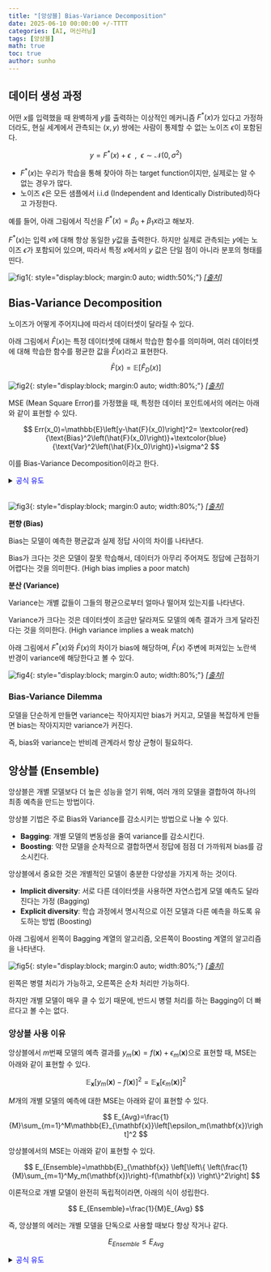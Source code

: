 ```yaml
---
title: "[앙상블] Bias-Variance Decomposition"
date: 2025-06-10 00:00:00 +/-TTTT
categories: [AI, 머신러닝]
tags: [앙상블]
math: true
toc: true
author: sunho
---
```


## 데이터 생성 과정

어떤 $x$를 입력했을 때 완벽하게 $y$를 출력하는 이상적인 메커니즘 $F^*(x)$가 있다고 가정하더라도, 현실 세계에서 관측되는 $(x,y)$ 쌍에는 사람이 통제할 수 없는 노이즈 $\epsilon$이 포함된다.

$$
y=F^*(x)+\epsilon~~,~~\epsilon\sim\mathcal{N}(0,\sigma^2)
$$

- $F^*(x)$는 우리가 학습을 통해 찾아야 하는 target function이지만, 실제로는 알 수 없는 경우가 많다.
- 노이즈 $\epsilon$은 모든 샘플에서 i.i.d (Independent and Identically Distributed)하다고 가정한다.

예를 들어, 아래 그림에서 직선을 $F^*(x)=\beta_0+\beta_1 x$라고 해보자.

$F^*(x)$는 입력 $x$에 대해 항상 동일한 $y$값을 출력한다. 하지만 실제로 관측되는 $y$에는 노이즈 $\epsilon$가 포함되어 있으며, 따라서 특정 $x$에서의 $y$ 값은 단일 점이 아니라 분포의 형태를 띤다.

![fig1](ml/Bias-Var-1.png){: style="display:block; margin:0 auto; width:50%;"}
_[[출처]](https://junstar92.github.io/mml-study-note/2022/08/15/ch8-1.html)_

## Bias-Variance Decomposition

노이즈가 어떻게 주어지냐에 따라서 데이터셋이 달라질 수 있다.

아래 그림에서 $\hat{F}(x)$는 특정 데이터셋에 대해서 학습한 함수를 의미하며, 여러 데이터셋에 대해 학습한 함수를 평균한 값을 $\bar{F}(x)$라고 표현한다.

$$
\bar{F}(x)=\mathbb{E}\left[\hat{F}_D(x)\right]
$$

![fig2](ml/Bias-Var-2.png){: style="display:block; margin:0 auto; width:80%;"}
_[[출처]](https://junstar92.github.io/mml-study-note/2022/08/15/ch8-1.html)_

MSE (Mean Square Error)를 가정했을 때, 특정한 데이터 포인트에서의 에러는 아래와 같이 표현할 수 있다.

$$
Err(x_0)=\mathbb{E}\left[y-\hat{F}(x_0)\right]^2=
\textcolor{red}{\text{Bias}^2\left(\hat{F}(x_0)\right)}+\textcolor{blue}{\text{Var}^2\left(\hat{F}(x_0)\right)}+\sigma^2
$$

이를 Bias-Variance Decomposition이라고 한다.

<details>
<summary><font color='#0000FF'>공식 유도</font></summary>
<div markdown="1">

**1. $y=F^*(x)+\epsilon$ 치환**

$$
\mathbb{E}\left[y-\hat{F}(x_0)\right]^2
=\mathbb{E}\left[F^*(x_0)+\epsilon-\hat{F}(x_0)\right]^2
$$

**2. $\mathbb{E}\left[A+B\right]^2=\mathbb{E}\left[A\right]^2+\mathbb{E}\left[B\right]^2+2\mathbb{E}\left[AB\right]$ 공식 사용**

$A=F^*(x_0)-\hat{F}(x_0)$ , $B=\epsilon$로 가정하고 전개

$$
\mathbb{E}\left[F^*(x_0)-\hat{F}(x_0)+\epsilon\right]^2
=\mathbb{E}\left[F^*(x_0)-\hat{F}(x_0)\right]^2
+\mathbb{E}\left[\epsilon\right]^2
=\mathbb{E}\left[F^*(x_0)-\hat{F}(x_0)\right]^2+\sigma^2
$$

**3. $\bar{F}(x_0)$를 더하고 뺌**

$$
\mathbb{E}\left[F^*(x_0)-\hat{F}(x_0)\right]^2+\sigma^2
=\mathbb{E}\left[F^*(x_0)-\bar{F}(x_0)+\bar{F}(x_0)-\hat{F}(x_0)\right]^2+\sigma^2
$$

**4. $\mathbb{E}\left[A+B\right]^2=\mathbb{E}\left[A\right]^2+\mathbb{E}\left[B\right]^2+2\mathbb{E}\left[AB\right]$ 공식 사용**

$A=F^*(x_0)-\bar{F}(x_0)$ , $B=\bar{F}(x_0)-\hat{F}(x_0)$로 가정하고 전개

$$
\mathbb{E}\left[F^*(x_0)-\bar{F}(x_0)+\bar{F}(x_0)-\hat{F}(x_0)\right]^2+\sigma^2
=\mathbb{E}\left[F^*(x_0)-\bar{F}(x_0)\right]^2+\mathbb{E}\left[\bar{F}(x_0)-\hat{F}(x_0)\right]^2+\sigma^2
$$

**5. Bias와 Variance로 표현**

$$
\mathbb{E}\left[F^*(x_0)-\bar{F}(x_0)\right]^2+\mathbb{E}\left[\bar{F}(x_0)-\hat{F}(x_0)\right]^2+\sigma^2
=\textcolor{red}{\text{Bias}^2\left(\hat{F}(x_0)\right)}+\textcolor{blue}{\text{Var}^2\left(\hat{F}(x_0)\right)}+\sigma^2
$$

</div>
</details>
<br>

![fig3](ml/Bias-Var-3.png){: style="display:block; margin:0 auto; width:80%;"}
_[[출처]](https://github.com/pilsung-kang/Business-Analytics-IME654-/blob/master/04%20Ensemble%20Learning/04-2_Ensemble%20Learning_Bias-Variance%20Decomposition.pdf)_

**편향 (Bias)**

Bias는 모델이 예측한 평균값과 실제 정답 사이의 차이를 나타낸다.

Bias가 크다는 것은 모델이 잘못 학습해서, 데이터가 아무리 주어져도 정답에 근접하기 어렵다는 것을 의미한다. (High bias implies a poor match)

**분산 (Variance)**

Variance는 개별 값들이 그들의 평균으로부터 얼마나 떨어져 있는지를 나타낸다.

Variance가 크다는 것은 데이터셋이 조금만 달라져도 모델의 예측 결과가 크게 달라진다는 것을 의미한다. (High variance implies a weak match)

아래 그림에서 $F^*(x)$와 $\bar{F}(x)$의 차이가 bias에 해당하며, $\bar{F}(x)$ 주변에 퍼져있는 노란색 반경이 variance에 해당한다고 볼 수 있다.

![fig4](ml/Bias-Var-4.png){: style="display:block; margin:0 auto; width:80%;"}
_[[출처]](https://github.com/pilsung-kang/Business-Analytics-IME654-/blob/master/04%20Ensemble%20Learning/04-2_Ensemble%20Learning_Bias-Variance%20Decomposition.pdf)_

### Bias-Variance Dilemma

모델을 단순하게 만들면 variance는 작아지지만 bias가 커지고, 모델을 복잡하게 만들면 bias는 작아지지만 variance가 커진다.

즉, bias와 variance는 반비례 관계라서 항상 균형이 필요하다.

## 앙상블 (Ensemble)

앙상블은 개별 모델보다 더 높은 성능을 얻기 위해, 여러 개의 모델을 결합하여 하나의 최종 예측을 만드는 방법이다.

앙상블 기법은 주로 Bias와 Variance를 감소시키는 방법으로 나눌 수 있다.

- **Bagging**: 개별 모델의 변동성을 줄여 variance를 감소시킨다.
- **Boosting**: 약한 모델을 순차적으로 결합하면서 정답에 점점 더 가까워져 bias를 감소시킨다.

앙상블에서 중요한 것은 개별적인 모델이 충분한 다양성을 가지게 하는 것이다.

- **Implicit diversity**: 서로 다른 데이터셋을 사용하면 자연스럽게 모델 예측도 달라진다는 가정 (Bagging)
- **Explicit diversity**: 학습 과정에서 명시적으로 이전 모델과 다른 예측을 하도록 유도하는 방법 (Boosting)

아래 그림에서 왼쪽이 Bagging 계열의 알고리즘, 오른쪽이 Boosting 계열의 알고리즘을 나타낸다.

![fig5](ml/Bias-Var-5.png){: style="display:block; margin:0 auto; width:80%;"}
_[[출처]](https://github.com/pilsung-kang/Business-Analytics-IME654-/blob/master/04%20Ensemble%20Learning/04-2_Ensemble%20Learning_Bias-Variance%20Decomposition.pdf)_

왼쪽은 병렬 처리가 가능하고, 오른쪽은 순차 처리만 가능하다.

하지만 개별 모델이 매우 클 수 있기 때문에, 반드시 병렬 처리를 하는 Bagging이 더 빠르다고 볼 수는 없다.

### 앙상블 사용 이유

앙상블에서 $m$번째 모델의 예측 결과를 $y_m(\mathbf{x})=f(\mathbf{x})+\epsilon_m(\mathbf{x})$으로 표현할 때, MSE는 아래와 같이 표현할 수 있다.

$$
\mathbb{E}_{\mathbf{x}}\left[y_m(\mathbf{x})-f(\mathbf{x})\right]^2
=\mathbb{E}_{\mathbf{x}}\left[\epsilon_m(\mathbf{x})\right]^2
$$

$M$개의 개별 모델의 예측에 대한 MSE는 아래와 같이 표현할 수 있다.

$$
E_{Avg}=\frac{1}{M}\sum_{m=1}^M\mathbb{E}_{\mathbf{x}}\left[\epsilon_m(\mathbf{x})\right]^2
$$

앙상블에서의 MSE는 아래와 같이 표현할 수 있다.

$$
E_{Ensemble}=\mathbb{E}_{\mathbf{x}}
\left[\left\{
\left(\frac{1}{M}\sum_{m=1}^My_m(\mathbf{x})\right)-f(\mathbf{x})
\right\}^2\right]
$$

이론적으로 개별 모델이 완전히 독립적이라면, 아래의 식이 성립한다.

$$
E_{Ensemble}=\frac{1}{M}E_{Avg}
$$

즉, 앙상블의 에러는 개별 모델을 단독으로 사용할 때보다 항상 작거나 같다.

$$
E_{Ensemble}\leq E_{Avg}
$$

<details>
<summary><font color='#0000FF'>공식 유도</font></summary>
<div markdown="1">

앙상블에서의 MSE 식을 아래와 같이 정리할 수 있다.

$$
\left(\frac{1}{M}\sum_{m=1}^My_m(\mathbf{x})\right)-f(\mathbf{x})
=\left(\frac{1}{M}\sum_{m=1}^My_m(\mathbf{x})\right)-\frac{1}{M}\cdot M\cdot f(\mathbf{x})
=\frac{1}{M}\left(\sum_{m=1}^My_m(\mathbf{x})-f(\mathbf{x})\right)
=\frac{1}{M}\sum_{m=1}^M\epsilon_m(\mathbf{x})
$$

$$
E_{Ensemble}=\mathbb{E}_{\mathbf{x}}
\left[\left\{
\frac{1}{M}\sum_{m=1}^M\epsilon_m(\mathbf{x})
\right\}^2\right]
$$

에러의 평균이 0이고, 에러끼리 상관관계가 없다고 가정한다.

$$
\mathbb{E}_{\mathbf{x}}\left[\epsilon_m(\mathbf{x})\right]=0
~~,~~\mathbb{E}_{\mathbf{x}}\left[\epsilon_m(\mathbf{x})\epsilon_l(\mathbf{x})\right]=0
$$

코시 슈바르츠 (Cauchy–Schwarz inequality) 부등식에 의해 아래가 성립한다.

$$
\left[\sum_{m=1}^M\epsilon_m(\mathbf{x})\right]^2
\leq M\sum_{m=1}^M\epsilon_m(\mathbf{x})^2
~\to~
\left[\frac{1}{M}\sum_{m=1}^M\epsilon_m(\mathbf{x})\right]^2
\leq \frac{1}{M}\sum_{m=1}^M\epsilon_m(\mathbf{x})^2
$$

</div>
</details>
<br>
